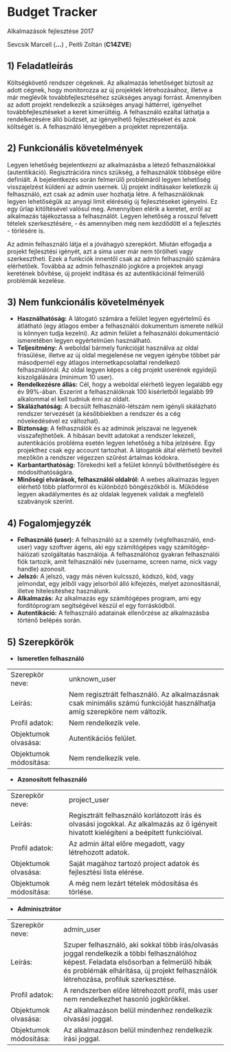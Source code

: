 # Budget Tracker
Alkalmazások fejlesztése 2017

Sevcsik Marcell (<b>...</b>) , Peitli Zoltán (<b>C14ZVE</b>)

## 1) Feladatleírás

Költségkövető rendszer cégeknek. Az alkalmazás lehetőséget biztosít az adott cégnek, hogy monitorozza az új projektek létrehozásához, illetve a már meglévők továbbfejlesztéséhez szükséges anyagi forrást. Amennyiben az adott projekt rendelkezik a szükséges anyagi háttérrel, igényelhet továbbfejlesztéseket a keret kimerültéig. A felhasználó ezáltal láthatja a rendelkezésére álló büdzsét, az igényelhető fejlesztéseket és azok költségét is. A felhasználó lényegében a projektet reprezentálja.

## 2) Funkcionális követelmények
 
Legyen lehetőség bejelentkezni az alkalmazásba a létező felhasználókkal (autentikáció). Regisztrációra nincs szükség, a felhasználók többsége előre definiált. A bejelentkezés során felmerülő problémáról legyen lehetőség visszajelzést küldeni az admin usernek. Új projekt indításakor keletkezik új felhasználó, ezt csak az admin user hozhatja létre. A felhasználóknak legyen lehetőségük az anyagi limit eléréséig új fejlesztéseket igényelni. Ez egy űrlap kitöltésével valósul meg. Amennyiben elérik a keretet, erről az alkalmazás tájékoztassa a felhasználót. Legyen lehetőség a rosszul felvett tételek szerkesztésére, - és amennyiben még nem kezdődött el a fejlesztés - törlésére is.

Az admin felhasználó látja el a jóváhagyó szerepkört. Miután elfogadja a projekt fejlesztési igényét, azt a sima user már nem törölheti vagy szerkesztheti. Ezek a funkciók innentől csak az admin felhasználó számára elérhetőek. Továbbá az admin felhasználó jogköre a projektek anyagi keretének bővítése, új projekt indítása és az autentikációnál felmerülő problémák kezelése.
   
## 3) Nem funkcionális követelmények

   * <b>Használhatóság:</b> A látogató számára a felület legyen egyértelmű és átlátható (egy átlagos ember a felhasználói dokumentum ismerete nélkül is könnyen tudja kezelni). Az admin felület a felhasználói dokumentáció ismeretében legyen egyértelműen használható.
   * <b>Teljesítmény:</b> A weboldal bármely funkcióját használva az oldal frissülése, illetve az új oldal megjelenése ne vegyen igénybe többet pár másodpernél egy átlagos internetkapcsolattal rendelkező felhasználónál. Az oldal legyen képes a cég projekt userének egyidejű kiszolgálására (minimum 10 user).
   * <b>Rendelkezésre állás:</b> Cél, hogy a weboldal elérhető legyen legalább egy év 99%-ában. Eszerint a felhasználóknak 100 kisérletből legalább 99 alkalommal el kell tudniuk érni az oldalt.
   * <b>Skálázhatóság:</b> A becsült felhasználó-létszám nem igényli skálázható rendszer tervezését (a későbbiekben a rendszer és a cég növekedésével ez változhat).
   * <b>Biztonság:</b> A felhasználók és az adminok jelszavai ne legyenek visszafejthetőek. A hibásan bevitt adatokat a rendszer lekezeli, autentikációs probléma esetén legyen lehetőség a hiba jelzésére. Egy projekthez csak egy account tartozhat. A látogatók által elérhető beviteli mezőkön a rendszer végezzen szűrést ártalmas kódokra.
   * <b>Karbantarthatóság:</b> Törekedni kell a felület könnyű bővíthetőségére és módosíthatóságára.
   * <b>Minőségi elvárások, felhasználói oldalról:</b> A webes alkalmazás legyen elérhető több platformról és különböző böngészőkből is. Működése legyen akadálymentes és az oldalak legyenek validak a megfelelő szabványok szerint.

## 4) Fogalomjegyzék

   * <b>Felhasználó (user):</b> A felhasználó az a személy (végfelhasználó, end-user) vagy szoftver ágens, aki egy számítógépes vagy számítógép-hálózati szolgáltatás használója. A felhasználóhoz gyakran felhasználói fiók tartozik, amit felhasználói név (username, screen name, nick vagy handle) azonosít.
   * <b>Jelszó:</b> A jelszó, vagy más néven kulcsszó, kódszó, kód, vagy jelmondat, egy jelből vagy jelsorból álló kifejezés, melyet azonosításnál, illetve hitelesítéshez használunk.
   * <b>Alkalmazás:</b> Az alkalmazás egy számítógépes program, ami egy fordítóprogram segítségével készül el egy forráskódból.
   * <b>Autentikáció:</b> A felhasználó adatainak ellenőrzése az alkalmazásba történő belépés során.

## 5) Szerepkörök

* <b>Ismeretlen felhasználó</b>
<table>
   <tr>
      <td>Szerepkör neve:</td>
      <td>unknown_user</td>
   </tr>
   <tr>
      <td>Leírás:</td>
      <td>Nem regisztrált felhasználó. Az alkalmazásnak csak minimális számú funkcióját használhatja amíg szerepköre nem változik.</td>
   </tr>
   <tr>
      <td>Profil adatok:</td>
      <td>Nem rendelkezik vele.</td>
   </tr>
   <tr>
      <td>Objektumok olvasása:</td>
      <td>Autentikációs felület.</td>
   </tr>
   <tr>
      <td>Objektumok módosítása:</td>
      <td>Nem rendelkezik vele.</td>
   </tr>
</table>

* <b>Azonosított felhasználó</b>
<table>
   <tr>
      <td>Szerepkör neve:</td>
      <td>project_user</td>
   </tr>
   <tr>
      <td>Leírás:</td>
      <td>Regisztrált felhasználó korlátozott írás és olvasási jogokkal. Az alkalmazás az ő igényeit hivatott kielégíteni a beépített funkcióival.</td>
   </tr>
   <tr>
      <td>Profil adatok:</td>
      <td>Az admin által előre megadott, vagy létrehozott adatok.</td>
   </tr>
   <tr>
      <td>Objektumok olvasása:</td>
      <td>Saját magához tartozó project adatok és fejlesztési lista elérése.</td>
   </tr>
   <tr>
      <td>Objektumok módosítása:</td>
      <td>A még nem lezárt tételek módosítása és törlése.</td>
   </tr>
</table>

* <b>Adminisztrátor</b>
<table>
   <tr>
      <td>Szerepkör neve:</td>
      <td>admin_user</td>
   </tr>
   <tr>
      <td>Leírás:</td>
      <td>Szuper felhasználó, aki sokkal több írás/olvasás joggal rendelkezik a többi felhasználóhoz képest. Feladata elsősorban a felmerülő hibák és problémák elhárítása, új projekt felhasználók létrehozása, profiluk szerkesztése.</td>
   </tr>
   <tr>
      <td>Profil adatok:</td>
      <td>A rendszerben előre létrehozott profil, más user nem rendelkezhet hasonló jogkörökkel.</td>
   </tr>
   <tr>
      <td>Objektumok olvasása:</td>
      <td>Az alkalmazáson belül mindenhez rendelkezik olvasási joggal.</td>
   </tr>
   <tr>
      <td>Objektumok módosítása:</td>
      <td>Az alkalmazáson belül mindenhez rendelkezik írási joggal.</td>
   </tr>
</table>
